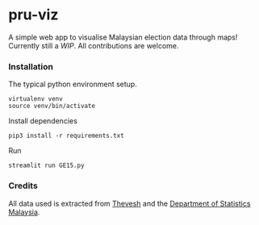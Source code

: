 # pru-viz

A simple web app to visualise Malaysian election data through maps! Currently still a *WIP*. All contributions are welcome.

### Installation

The typical python environment setup.

```
virtualenv venv
source venv/bin/activate
```

Install dependencies

```
pip3 install -r requirements.txt
```

Run

```
streamlit run GE15.py
```

### Credits

All data used is extracted from [Thevesh](https://github.com/Thevesh/analysis-election-msia) and the [Department of Statistics Malaysia](https://github.com/dosm-malaysia/data-open). 